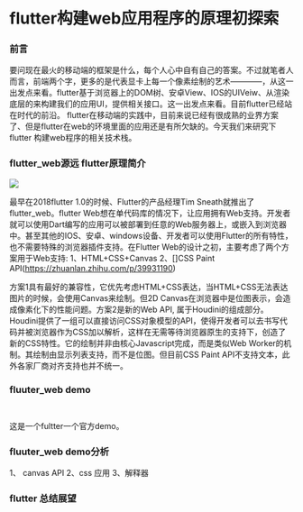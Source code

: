 # flutter构建web应用程序的原理初探索

### 前言
要问现在最火的移动端的框架是什么，每个人心中自有自己的答案。不过就笔者人而言，前端两个字，更多的是代表显卡上每一个像素绘制的艺术————，从这一出发点来看。flutter基于浏览器上的DOM树、安卓View、IOS的UIVeiw、从渲染底层的来构建我们的应用UI，提供相关接口。这一出发点来看。目前flutter已经站在时代的前沿。
flutter在移动端的实践中，目前来说已经有很成熟的业界方案了、但是flutter在web的环境里面的应用还是有所欠缺的。今天我们来研究下flutter 构建web程序的相关技术栈。



###  flutter_web源远 flutter原理简介

<img src="https://pic1.zhimg.com/80/v2-7272cc75bef61b03e0cb9e577e2f592d_1440w.jpg?source=1940ef5c"> 

最早在2018flutter 1.0的时候、Flutter的产品经理Tim Sneath就推出了flutter_web。flutter Web想在单代码库的情况下，让应用拥有Web支持。开发者就可以使用Dart编写的应用可以被部署到任意的Web服务器上，或嵌入到浏览器中。甚至其他的IOS、安卓、windows设备、开发者可以使用Flutter的所有特性，也不需要特殊的浏览器插件支持。在Flutter Web的设计之初，主要考虑了两个方案用于Web支持:
  1、HTML+CSS+Canvas 
  2、[]CSS Paint API(https://zhuanlan.zhihu.com/p/39931190)

方案1具有最好的兼容性，它优先考虑HTML+CSS表达，当HTML+CSS无法表达图片的时候，会使用Canvas来绘制。但2D Canvas在浏览器中是位图表示，会造成像素化下的性能问题。方案2是新的Web API, 属于Houdini的组成部分。Houdini提供了一组可以直接访问CSS对象模型的API，使得开发者可以去书写代码并被浏览器作为CSS加以解析，这样在无需等待浏览器原生的支持下，创造了新的CSS特性。它的绘制并非由核心Javascript完成，而是类似Web Worker的机制。其绘制由显示列表支持，而不是位图。但目前CSS Paint API不支持文本，此外各家厂商对齐支持也并不统一。

###  fluuter_web demo

```dart

````

```html
```

这是一个fultter一个官方demo。

###  fluuter_web demo分析
 
 1、 canvas API
 2、css 应用
 3、解释器

### flutter 总结展望
